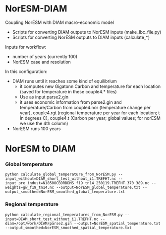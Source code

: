 # NorESM-DIAM

Coupling NorESM with DIAM macro-economic model

- Scripts for converting DIAM outputs to NorESM inputs (make_lbc_file.py)
- Scripts for converting NorESM outputs to DIAM inputs (calculate_*)


Inputs for workflow:
- number of years (currently 100)
- NorESM case and resolution


In this configuration:
- DIAM runs until it reaches some kind of equilibrium
    - it computes new Gigatonn Carbon and temperature for each location (saved for temperature in these couple4.* files)
    - Use as input parse2.gin
    - it uses economic information from parse2.gin and temperature/Carbon from couple4.nor (temperature change per year), couple4.rgt (regional temperature per year for each location; t in degrees C), couple4.t (Carbon per year; global values; for norESM we use the 4th column)    
- NorESM runs 100 years

# NorESM to DIAM

### Global temperature

```
python calculate_global_temperature_from_NorESM.py --input_without=DIAM_short_test_without_i1.TREFHT.nc --input_pre_indust=N1850OCBDRDDMS_f19_tn14_250119.TREFHT.370_389.nc --weights=gw_f19_tn14.nc --output=NorESM_global_temperature.txt --output_smoothed=NorESM_smoothed_global_temperature.txt
```

### Regional temperature

```
python calculate_regional_temperatures_from_NorESM.py --input=DIAM_short_test_without_i1.TREFHT.nc --diam=/opt/work/DIAM/parse2.gin --output=NorESM_spatial_temperature.txt --output_smoothed=NorESM_smoothed_spatial_temperature.txt
```
